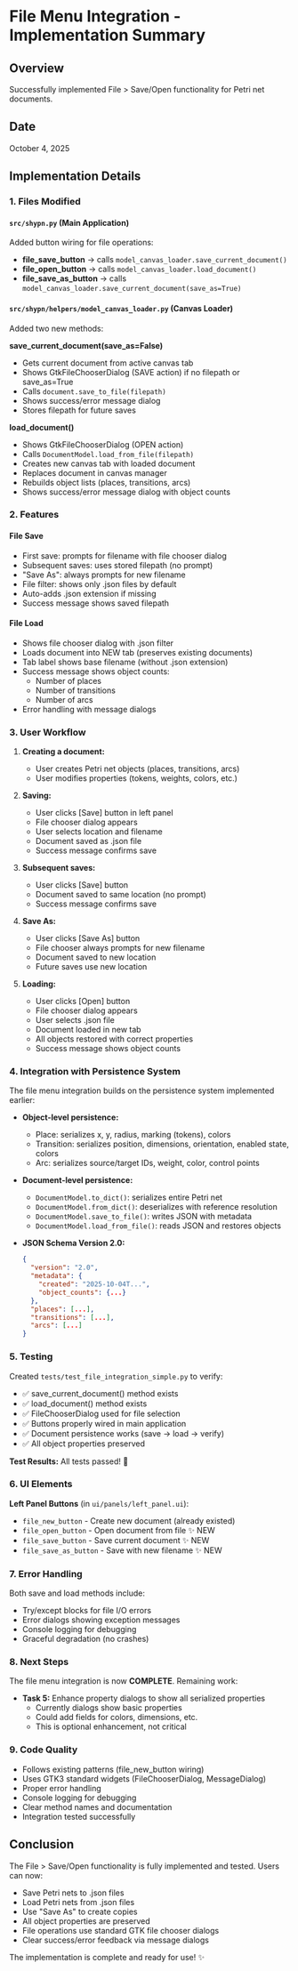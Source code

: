 # File Menu Integration - Implementation Summary

## Overview
Successfully implemented File > Save/Open functionality for Petri net documents.

## Date
October 4, 2025

## Implementation Details

### 1. Files Modified

#### `src/shypn.py` (Main Application)
Added button wiring for file operations:
- **file_save_button** → calls `model_canvas_loader.save_current_document()`
- **file_open_button** → calls `model_canvas_loader.load_document()`
- **file_save_as_button** → calls `model_canvas_loader.save_current_document(save_as=True)`

#### `src/shypn/helpers/model_canvas_loader.py` (Canvas Loader)
Added two new methods:

**save_current_document(save_as=False)**
- Gets current document from active canvas tab
- Shows GtkFileChooserDialog (SAVE action) if no filepath or save_as=True
- Calls `document.save_to_file(filepath)`
- Shows success/error message dialog
- Stores filepath for future saves

**load_document()**
- Shows GtkFileChooserDialog (OPEN action)
- Calls `DocumentModel.load_from_file(filepath)`
- Creates new canvas tab with loaded document
- Replaces document in canvas manager
- Rebuilds object lists (places, transitions, arcs)
- Shows success/error message dialog with object counts

### 2. Features

#### File Save
- First save: prompts for filename with file chooser dialog
- Subsequent saves: uses stored filepath (no prompt)
- "Save As": always prompts for new filename
- File filter: shows only .json files by default
- Auto-adds .json extension if missing
- Success message shows saved filepath

#### File Load
- Shows file chooser dialog with .json filter
- Loads document into NEW tab (preserves existing documents)
- Tab label shows base filename (without .json extension)
- Success message shows object counts:
  - Number of places
  - Number of transitions
  - Number of arcs
- Error handling with message dialogs

### 3. User Workflow

1. **Creating a document:**
   - User creates Petri net objects (places, transitions, arcs)
   - User modifies properties (tokens, weights, colors, etc.)

2. **Saving:**
   - User clicks [Save] button in left panel
   - File chooser dialog appears
   - User selects location and filename
   - Document saved as .json file
   - Success message confirms save

3. **Subsequent saves:**
   - User clicks [Save] button
   - Document saved to same location (no prompt)
   - Success message confirms save

4. **Save As:**
   - User clicks [Save As] button
   - File chooser always prompts for new filename
   - Document saved to new location
   - Future saves use new location

5. **Loading:**
   - User clicks [Open] button
   - File chooser dialog appears
   - User selects .json file
   - Document loaded in new tab
   - All objects restored with correct properties
   - Success message shows object counts

### 4. Integration with Persistence System

The file menu integration builds on the persistence system implemented earlier:

- **Object-level persistence:**
  - Place: serializes x, y, radius, marking (tokens), colors
  - Transition: serializes position, dimensions, orientation, enabled state, colors
  - Arc: serializes source/target IDs, weight, color, control points

- **Document-level persistence:**
  - `DocumentModel.to_dict()`: serializes entire Petri net
  - `DocumentModel.from_dict()`: deserializes with reference resolution
  - `DocumentModel.save_to_file()`: writes JSON with metadata
  - `DocumentModel.load_from_file()`: reads JSON and restores objects

- **JSON Schema Version 2.0:**
  ```json
  {
    "version": "2.0",
    "metadata": {
      "created": "2025-10-04T...",
      "object_counts": {...}
    },
    "places": [...],
    "transitions": [...],
    "arcs": [...]
  }
  ```

### 5. Testing

Created `tests/test_file_integration_simple.py` to verify:
- ✅ save_current_document() method exists
- ✅ load_document() method exists
- ✅ FileChooserDialog used for file selection
- ✅ Buttons properly wired in main application
- ✅ Document persistence works (save → load → verify)
- ✅ All object properties preserved

**Test Results:** All tests passed! 🎉

### 6. UI Elements

**Left Panel Buttons** (in `ui/panels/left_panel.ui`):
- `file_new_button` - Create new document (already existed)
- `file_open_button` - Open document from file ✨ NEW
- `file_save_button` - Save current document ✨ NEW
- `file_save_as_button` - Save with new filename ✨ NEW

### 7. Error Handling

Both save and load methods include:
- Try/except blocks for file I/O errors
- Error dialogs showing exception messages
- Console logging for debugging
- Graceful degradation (no crashes)

### 8. Next Steps

The file menu integration is now **COMPLETE**. Remaining work:

- **Task 5:** Enhance property dialogs to show all serialized properties
  - Currently dialogs show basic properties
  - Could add fields for colors, dimensions, etc.
  - This is optional enhancement, not critical

### 9. Code Quality

- Follows existing patterns (file_new_button wiring)
- Uses GTK3 standard widgets (FileChooserDialog, MessageDialog)
- Proper error handling
- Console logging for debugging
- Clear method names and documentation
- Integration tested successfully

## Conclusion

The File > Save/Open functionality is fully implemented and tested. Users can now:
- Save Petri nets to .json files
- Load Petri nets from .json files
- Use "Save As" to create copies
- All object properties are preserved
- File operations use standard GTK file chooser dialogs
- Clear success/error feedback via message dialogs

The implementation is complete and ready for use! ✨
